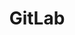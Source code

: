 ---
description: |
  GitLab is a complete open-source DevOps platform, delivered as a single
  application, fundamentally changing the way Development, Security, and Ops teams
  collaborate and build software. From idea to production, GitLab helps teams improve
  cycle time from weeks to minutes, reduce development process costs and decrease
  time to market while increasing developer productivity.
layout: stand
logo: stands/gitlab/logo.png
new_this_year: |
  <p>Since our last FOSDEM, we have had 12 major releases.</p>
  <p>Some of the new features are:</p>
  <ul>
    <li>Introducing new Integration Management</li>
    <li>Opening up 18 internal projects like the Dependency Proxy</li>
    <li>Introducing accessibility testing in GitLab</li>
    <li>Building Meltano, an open-source platform for ELT pipelines</li>
    <li>And more!</li>
  </ul>
  <p>More details can be found here: https://about.gitlab.com/releases/categories/releases/ The planning issue for FOSDEM: https://gitlab.com/gitlab-com/marketing/community-relations/contributor-program/general/-/issues/54"
  </p>
showcase: |
  <p>People visiting our stand will have the opportunity to meet GitLab members and fellow Community members, discuss new features, address questions, issues, or hang out.</p>
  <p>No prior experience using GitLab is needed, and people who are looking towards new contribution opportunities are more than welcome.</p>
themes:
- Developer environment
title: GitLab
website: https://www.gitlab.com
show_on_overview: true
---